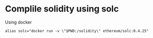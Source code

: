 
# Complile solidity using solc


Using docker

```
alias solc="docker run -v \"$PWD:/solidity\" ethereum/solc:0.4.25"
```
